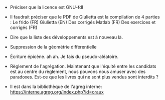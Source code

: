 - Préciser que la licence est GNU-fdl
- Il faudrait préciser que le PDF de Giulietta est la compilation de 4 parties :
    Le frido (FR)
    Giulietta (EN)
    Des corrigés Matlab (FR)
    Des exercices et corrigés (FR)
- Dire que la liste des développements est à nouveau là.
- Suppression de la géométrie différentielle

- Écriture épicène. ah ah. Je fais du pseudo-aléatoire.

- Règlement de l'agrégation.
    Maintenant que l'équité entre les candidats est au centre du règlement, nous pouvons nous amuser avec des paradoxes. Est-ce que les livres qui ne sont plus vendus sont interdits ?

- Il est dans la bibliothèque de l'agreg interne:  https://interne.agreg.org/index.php?id=oraux
